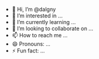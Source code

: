 - 👋 Hi, I’m @dalgny
- 👀 I’m interested in ...
- 🌱 I’m currently learning ...
- 💞️ I’m looking to collaborate on ...
- 📫 How to reach me ...
- 😄 Pronouns: ...
- ⚡ Fun fact: ...

<!---
dalgny/dalgny is a ✨ special ✨ repository because its `README.md` (this file) appears on your GitHub profile.
You can click the Preview link to take a look at your changes.
--->
